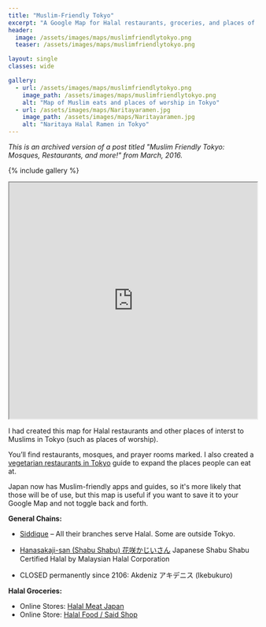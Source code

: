 ```yaml
---
title: "Muslim-Friendly Tokyo"
excerpt: "A Google Map for Halal restaurants, groceries, and places of worship from 2016"
header:
  image: /assets/images/maps/muslimfriendlytokyo.png
  teaser: /assets/images/maps/muslimfriendlytokyo.png

layout: single
classes: wide

gallery:
  - url: /assets/images/maps/muslimfriendlytokyo.png
    image_path: /assets/images/maps/muslimfriendlytokyo.png
    alt: "Map of Muslim eats and places of worship in Tokyo"
  - url: /assets/images/maps/Naritayaramen.jpg
    image_path: /assets/images/maps/Naritayaramen.jpg
    alt: "Naritaya Halal Ramen in Tokyo"
---
```


*This is an archived version of a post titled "Muslim Friendly Tokyo: Mosques, Restaurants, and more!" from March, 2016.*

{% include gallery %}

<iframe src="https://www.google.com/maps/d/embed?mid=13kAIidCrYBQHGvuJuwBtfEF3mzU" width="100%" height="480"></iframe>

I had created this map for Halal restaurants and other places of interst to Muslims in Tokyo (such as places of worship).

You’ll find restaurants, mosques, and prayer rooms marked. I also created a [vegetarian restaurants in Tokyo](https://thecupandtheroad.com/2016/02/10/vegetarian-restaurants-tokyo/) guide to expand the places people can eat at.

Japan now has Muslim-friendly apps and guides, so it's more likely that those will be of use, but this map is useful if you want to save it to your Google Map and not toggle back and forth. 

**General Chains:**

* [Siddique](http://www.siddique.co.jp/#!find-shops/c1tlk) – All their branches serve Halal. Some are outside Tokyo.
* [Hanasakaji-san (Shabu Shabu) 花咲かじいさん](http://www.hanasakaji-san.jp/) Japanese Shabu Shabu Certified Halal by Malaysian Halal Corporation

* CLOSED permanently since 2106: Akdeniz アキデニス (Ikebukuro)

**Halal Groceries:**

* Online Stores: [Halal Meat Japan](http://mhalalc.ocnk.biz/)
* Online Store: [Halal Food / Said Shop](http://halal-food.jp/)